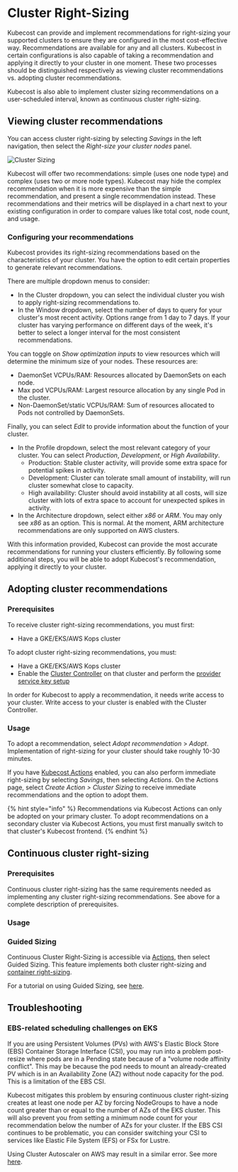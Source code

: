 # Cluster Right-Sizing

Kubecost can provide and implement recommendations for right-sizing your supported clusters to ensure they are configured in the most cost-effective way. Recommendations are available for any and all clusters. Kubecost in certain configurations is also capable of taking a recommendation and applying it directly to your cluster in one moment. These two processes should be distinguished respectively as viewing cluster recommendations vs. adopting cluster recommendations.

Kubecost is also able to implement cluster sizing recommendations on a user-scheduled interval, known as continuous cluster right-sizing.

## Viewing cluster recommendations

You can access cluster right-sizing by selecting _Savings_ in the left navigation, then select the _Right-size your cluster nodes_ panel.

![Cluster Sizing](/images/clusterrightsizing.png)

Kubecost will offer two recommendations: simple (uses one node type) and complex (uses two or more node types). Kubecost may hide the complex recommendation when it is more expensive than the simple recommendation, and present a single recommendation instead. These recommendations and their metrics will be displayed in a chart next to your existing configuration in order to compare values like total cost, node count, and usage.

### Configuring your recommendations

Kubecost provides its right-sizing recommendations based on the characteristics of your cluster. You have the option to edit certain properties to generate relevant recommendations.

There are multiple dropdown menus to consider:

* In the Cluster dropdown, you can select the individual cluster you wish to apply right-sizing recommendations to.
* In the Window dropdown, select the number of days to query for your cluster's most recent activity. Options range from 1 day to 7 days. If your cluster has varying performance on different days of the week, it's better to select a longer interval for the most consistent recommendations.

You can toggle on _Show optimization inputs_ to view resources which will determine the minimum size of your nodes. These resources are:

* DaemonSet VCPUs/RAM: Resources allocated by DaemonSets on each node.
* Max pod VCPUs/RAM: Largest resource allocation by any single Pod in the cluster.
* Non-DaemonSet/static VCPUs/RAM: Sum of resources allocated to Pods not controlled by DaemonSets.

Finally, you can select _Edit_ to provide information about the function of your cluster.

* In the Profile dropdown, select the most relevant category of your cluster. You can select _Production_, _Development_, or _High Availability_.
  * Production: Stable cluster activity, will provide some extra space for potential spikes in activity.
  * Development: Cluster can tolerate small amount of instability, will run cluster somewhat close to capacity.
  * High availability: Cluster should avoid instability at all costs, will size cluster with lots of extra space to account for unexpected spikes in activity.
* In the Architecture dropdown, select either _x86_ or _ARM_. You may only see _x86_ as an option. This is normal. At the moment, ARM architecture recommendations are only supported on AWS clusters.

With this information provided, Kubecost can provide the most accurate recommendations for running your clusters efficiently. By following some additional steps, you will be able to adopt Kubecost's recommendation, applying it directly to your cluster.

## Adopting cluster recommendations

### Prerequisites

To receive cluster right-sizing recommendations, you must first:

* Have a GKE/EKS/AWS Kops cluster

To adopt cluster right-sizing recommendations, you must:

* Have a GKE/EKS/AWS Kops cluster
* Enable the [Cluster Controller](https://docs.kubecost.com/install-and-configure/advanced-configuration/controller) on that cluster and perform the [provider service key setup](https://docs.kubecost.com/install-and-configure/advanced-configuration/controller#provider-service-key-setup)

In order for Kubecost to apply a recommendation, it needs write access to your cluster. Write access to your cluster is enabled with the Cluster Controller.

### Usage

To adopt a recommendation, select _Adopt recommendation_ > _Adopt_. Implementation of right-sizing for your cluster should take roughly 10-30 minutes.

If you have [Kubecost Actions](https://docs.kubecost.com/using-kubecost/navigating-the-kubecost-ui/savings/savings-actions) enabled, you can also perform immediate right-sizing by selecting _Savings_, then selecting _Actions_. On the Actions page, select _Create Action > Cluster Sizing_ to receive immediate recommendations and the option to adopt them.

{% hint style="info" %}
Recommendations via Kubecost Actions can only be adopted on your primary cluster. To adopt recommendations on a secondary cluster via Kubecost Actions, you must first manually switch to that cluster's Kubecost frontend.
{% endhint %}

## Continuous cluster right-sizing

### Prerequisites

Continuous cluster right-sizing has the same requirements needed as implementing any cluster right-sizing recommendations. See above for a complete description of prerequisites.

### Usage



### Guided Sizing

Continuous Cluster Right-Sizing is accessible via [Actions](https://docs.kubecost.com/using-kubecost/navigating-the-kubecost-ui/savings/savings-actions), then select Guided Sizing. This feature implements both cluster right-sizing and [container right-sizing](/using-kubecost/navigating-the-kubecost-ui/savings/cluster-right-sizing-recommendations/cluster-right-sizing-recommendations.md).

For a tutorial on using Guided Sizing, see [here](/using-kubecost/navigating-the-kubecost-ui/savings/savings-actions.md#guided-sizing).

## Troubleshooting

### EBS-related scheduling challenges on EKS

If you are using Persistent Volumes (PVs) with AWS's Elastic Block Store (EBS) Container Storage Interface (CSI), you may run into a problem post-resize where pods are in a Pending state because of a "volume node affinity conflict". This may be because the pod needs to mount an already-created PV which is in an Availability Zone (AZ) without node capacity for the pod. This is a limitation of the EBS CSI.

Kubecost mitigates this problem by ensuring continuous cluster right-sizing creates at least one node per AZ by forcing NodeGroups to have a node count greater than or equal to the number of AZs of the EKS cluster. This will also prevent you from setting a minimum node count for your recommendation below the number of AZs for your cluster. If the EBS CSI continues to be problematic, you can consider switching your CSI to services like Elastic File System (EFS) or FSx for Lustre.

Using Cluster Autoscaler on AWS may result in a similar error. See more [here](https://github.com/kubernetes/autoscaler/blob/master/cluster-autoscaler/cloudprovider/aws/README.md#common-notes-and-gotchas).
